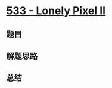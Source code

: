 # [533 - Lonely Pixel II](https://leetcode.com/problems/lonely-pixel-ii/)

## 题目


## 解题思路


## 总结


